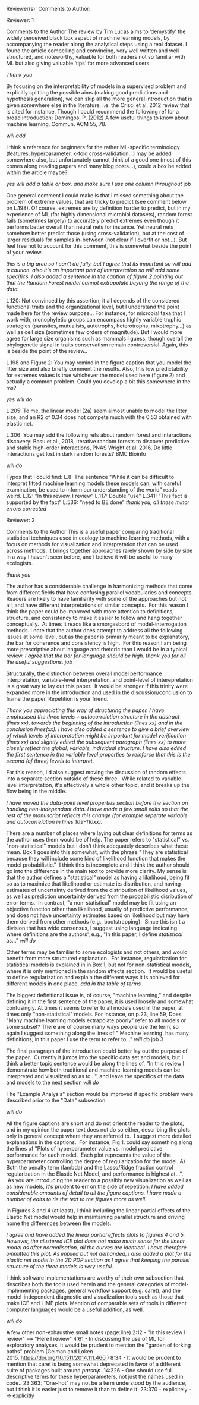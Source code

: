 


Reviewer(s)' Comments to Author:

Reviewer: 1

Comments to the Author
The review by Tim Lucas aims to ‘demystify’ the widely perceived black box aspect of machine learning models, by accompanying the reader along the analytical steps using a real dataset. I found the article compelling and convincing, very well written and well structured, and noteworthy, valuable for both readers not so familiar with ML but also giving valuable ‘tips’ for more advanced users.

_Thank you_

By focusing on the interpretability of models in a supervised problem and explicitly splitting the possible aims (making good predictions and hypothesis generation), we can skip all the more general introduction that is given somewhere else in the literature, i.e. the Crisci et al. 2012 review that is cited for instance. Though I could recommend the following ref for a broad introduction: Domingos, P. (2012) A few useful things to know about machine learning. Commun. ACM 55, 78.

_will add_

I think a reference for beginners for the rather ML-specific terminology (features, hyperparameter, k-fold cross-validation…) may be added somewhere also, but unfortunately cannot think of a good one (most of this comes along reading papers and many blog posts…), could a box be added within the article maybe?

_yes will add a table or box. and make sure I use one column throughout_ job

One general comment I could make is that I missed something about the problem of extreme values, that are tricky to predict (see comment below on L.198). Of course, extremes are by definition harder to predict, but in my experience of ML (for highly dimensional microbial datasets), random forest fails (sometimes largely) to accurately predict extremes even though it performs better overall than neural nets for instance. Yet neural nets somehow better predict those (using cross-validation), but at the cost of larger residuals for samples in-between (not clear if I overfit or not…). But feel free not to account for this comment, this is somewhat beside the point of your review.

_this is a big area so I can't do fully. but I agree that its important so will add a caution. also it's an important part of interpretation so will add some specifics. I also added a sentence in the caption of figure 2 pointing out that the Random Forest model cannot extrapolate beyong the range of the data._

L.120: Not convinced by this assertion, it all depends of the considered functional traits and the organizational level, but I understand the point made here for the review purpose… For instance, for microbial taxa that I work with, monophyletic groups can encompass highly variable trophic strategies (parasites, mutualists, autotrophs, heterotrophs, mixotrophy…) as well as cell size (sometimes few orders of magnitude). But I would more agree for large size organisms such as mammals I guess, though overall the phylogenetic signal in traits conservatism remain controversial. Again, this is beside the point of the review..

L.198 and Figure 2: You may remind in the figure caption that you model the litter size and also briefly comment the results. Also, this low predictability for extremes values is true whichever the model used here (figure 2) and actually a common problem. Could you develop a bit this somewhere in the ms?

_yes will do_

L.205: To me, the linear model (2a) seem almost unable to model the litter size, and an R2 of 0.34 does not compete much with the 0.53 obtained with elastic net.

L.306: You may add the following refs about random forest and interactions discovery:
Basu et al., 2018, Iterative random forests to discover predictive and stable high-order interactions, PNAS
Wright et al. 2016, Do little interactions get lost in dark random forests? BMC Bioinfo

_will do_


Typos that I could find:
L.8: The sentence “While it can be difficult to interpret fitted machine learning models these models can, with careful examination, be used to inform our understanding of the world” reads weird.
L.12: “In this review, I review”
L.117: Double “use”
L.341: “This fact is supported by the fact”
L.536: “need to BE done”
_thank you, all these minor errors corrected_



Reviewer: 2

Comments to the Author
This is a useful paper comparing traditional statistical techniques used in ecology to machine-learning methods, with a focus on methods for visualization and interpretation that can be used across methods. It brings together approaches rarely shown by side by side in a way I haven't seen before, and I believe it will be useful to many ecologists.

_thank you_

The author has a considerable challenge in harmonizing methods that come from different fields that have confusing parallel vocabularies and concepts. Readers are likely to have familiarity with some of the approaches but not all, and have different interpretations of similar concepts.  For this reason I think the paper could be improved with more attention to definitions, structure, and consistency to make it easier to follow and hang together conceptually.  At times it reads like a smorgasbord of model-interrogation methods. I note that the author does attempt to address all the following issues at some level, but as the paper is primarily meant to be explanatory, the bar for coherence and consistency is high.  For this reason I am being more prescriptive about language and rhetoric than I would be in a typical review.
_I agree that the bar for language should be high. thank you for all the useful suggestions. job_

Structurally, the distinction between overall model performance interpretation, variable-level interpretation, and point-level of interepretation is a great way to lay out this paper.  It would be stronger if this trinity were expanded more in the introduction and used in the discussion/conclusion to frame the paper. Repetition is your friend.

_Thank you appreciating this way of structuring the paper. I have emphasised the three levels + autocorrelation structure in the abstract (lines xx), towards the beginning of the introduction (lines xx) and in the conclusion lines(xx). I have also added a sentence to give a brief overview of which levels of interpretation might be important for model verification (lines xx) and slightly edited the subsequent paragraph (lines xx) to more closely reflect the global, variable, individual structure. I have also edited the first sentence in the variable level properties to reinforce that this is the second (of three) levels to interpret._

For this reason, I'd also suggest moving the discussion of random effects into a separate section outside of these three.  While related to variable-level interpretation, it's effectively a whole other topic, and it breaks up the flow being in the middle.

_I have moved the data-point level properties section before the section on handling non-independant data. I have made a few small edits so that the rest of the manuscript reflects this change (for example seperate variable and autocorrelation in lines 109-110xx)._

There are a number of places where laying out clear definitions for terms as the author uses them would be of help. The paper refers to "statistical" vs. "non-statistical" models but I don't think adequately describes what these mean. Box 1 goes into this somewhat, with the phrase "They are statistical because they will include some kind of likelihood function that makes the model probabilistic."  I think this is incomplete and I think the author should go into the difference in the main text to provide more clarity. My sense is that the author defines a "statistical" model as having a likelihood, being fit so as to maximize that likelihood or estimate its distribution, and having estimates of uncertainty derived from the distribution of likelihood values, as well as prediction uncertainty derived from the probabilistic disribution of error terms.  In contrast, "a non-statistical" model may be fit using an objective function other than likelihood, usually of predictive performance, and does not have uncertainty estimates based on likelihood but may have them derived from other methods (e.g., bootstrapping).  Since this isn't a division that has wide consensus, I suggest using language indicating where definitions are the authors', e.g., "In this paper, I define _statistical_ as..."
_will do_

Other terms may be familiar to some ecologists and not others, and would benefit from more structured explanation.  For instance, regularization for statistical models is explained in in Box 1, but not for non-statistical models, where it is only mentioned in the random effects section.  It would be useful to define regularization and explain the different ways it is achieved for different models in one place.
_add in the table of terms_

The biggest definitional issue is, of course, "machine learning," and despite defining it in the first sentence of the paper, it is used loosely and somewhat confusingly. At times it seems to refer to all models used in the paper, at times only "non-statistical" models. For instance, on p.23, line 59, Does "Many machine learning models extrapolate poorly" refer to all models or some subset? There are of course many ways people use the term, so again I suggest something along the lines of "'Machine learning' has many definitions; in this paper I use the term to refer to..."
_will do_ job 3

The final paragraph of the introduction could better lay out the purpose of the paper.  Currently it jumps into the specific data set and models, but I think a better topic sentence would be along the lines of, "In this review I demonstrate how both traditional and machine-learning models can be interpreted and visualized so as to...", and leave the specifics of the data and models to the next section
_will do_

The "Example Analysis" section would be improved if specific problem were described prior to the "Data" subsection.

_will do_

All the figure captions are short and do not orient the reader to the plots, and in my opinion the paper text does not do so either, describing the plots only in general concept where they are referred to.  I suggest more detailed explanations in the captions.  For instance, Fig 1. could say something along the lines of "Plots of hyperparameter value vs. model predictive performance for each model.  Each plot represents the value of the hyperparameter controlling the degree of regularization for the model. A) Both the penalty term (lambda) and the Lasso/Ridge fraction control regularization in the Elastic Net Model, and performance is highest at...".   As you are introducing the reader to a possibly new visualization as well as as new models, it's prudent to err on the side of repetition.
_I have added considerable amounts of detail to all the figure captions. I have made a number of edits to tie the text to the figures more as well._


In Figures 3 and 4 (at least), I think including the linear partial effects of the Elastic Net model would help in maintaining parallel structure and driving home the differences between the models.

_I agree and have added the linear partial effects plots to figures 4 and 5. However, the clustered ICE plot does not make much sense for the linear model as after normalisation, all the curves are identical. I have therefore ommitted this plot. As implied but not demanded, I also added a plot for the elastic net model in the 2D PDP section as I agree that keeping the parallel structure of the three models is very useful._


I think software implementations are worthy of their own subsection that describes both the tools used herein and the general categories of model-implementing packages, general workflow support (e.g. caret), and the model-independent diagnostic and visualization tools such as those that make ICE and LIME plots. Mention of comparable sets of tools in different computer languages would be a useful addition, as well.

_will do_

A few other non-exhaustive small notes (page:line)
2:12 - "In this review I review" --> "Here I review"
4:61 - In discussing the use of ML for exploratory analyses, it would be prudent to mention the "garden of forking paths" problem (Gelman and Loken 2015, https://doi.org/10.1511/2014.111.460 )
8:34 - It would be prudent to mention that caret is being somewhat deprecated in favor of a different suite of packages built around *parsnip*.
14:226 - One should use full descriptive terms for these hyperparameters, not just the names used in code..
23:363: "One-hot" may not be a term understood by the audience, but I think it is easier just to remove it than to define it.
23:370 - explicitely --> explicitly
